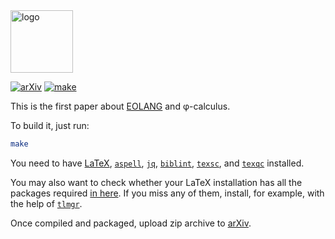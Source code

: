 <img alt="logo" src="https://www.objectionary.com/cactus.svg" height="100px" />

[![arXiv](https://img.shields.io/badge/arXiv-2111.13384-green.svg)](https://arxiv.org/abs/2111.13384)
[![make](https://github.com/objectionary/eolang-paper/actions/workflows/latexmk.yml/badge.svg)](https://github.com/objectionary/eolang-paper/actions/workflows/latexmk.yml)

This is the first paper about [EOLANG](https://www.eolang.org) and φ-calculus.

To build it, just run:

```bash
make
```

You need to have
[LaTeX](https://www.latex-project.org/get/),
[`aspell`](http://aspell.net/),
[`jq`](https://stedolan.github.io/jq/),
[`biblint`](https://github.com/Kingsford-Group/biblint),
[`texsc`](https://rubygems.org/gems/texsc),
and
[`texqc`](https://rubygems.org/gems/texqc)
installed.

You may also want to check whether your LaTeX installation has
all the packages required [in here](https://github.com/objectionary/eolang-paper/blob/master/.github/workflows/latexmk.yml).
If you miss any of them, install, for example, with the help of
[`tlmgr`](https://tug.org/texlive/tlmgr.html).

Once compiled and packaged, upload zip archive to [arXiv](https://arxiv.org/abs/2111.13384).
